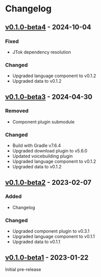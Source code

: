 Changelog
=========

[v0.1.0-beta4] - 2024-10-04
---------------------------

### Fixed

- JTok dependency resolution

### Changed

- Upgraded language component to v0.1.2
- Upgraded data to v0.1.2

[v0.1.0-beta3] - 2024-04-30
---------------------------

### Removed

- Component plugin submodule

### Changed

- Build with Gradle v7.6.4
- Upgraded download plugin to v5.6.0
- Updated voicebuilding plugin
- Upgraded language component to v0.1.2
- Upgraded data to v0.1.2

[v0.1.0-beta2] - 2023-02-07
---------------------------

### Added

- Changelog

### Changed

- Upgraded component plugin to v0.3.1
- Upgraded language component to v0.1.1
- Upgraded data to v0.1.1

[v0.1.0-beta1] - 2023-01-22
---------------------------

Initial pre-release

[v0.1.0-beta4]: https://github.com/marytts/voice-serbski-institut-dsb-juro/releases/tag/v0.1.0-beta4
[v0.1.0-beta3]: https://github.com/marytts/voice-serbski-institut-dsb-juro/releases/tag/v0.1.0-beta3
[v0.1.0-beta2]: https://github.com/marytts/voice-serbski-institut-dsb-juro/releases/tag/v0.1.0-beta2
[v0.1.0-beta1]: https://github.com/marytts/voice-serbski-institut-dsb-juro/releases/tag/v0.1.0-beta1
